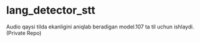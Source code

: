 # lang_detector_stt
Audio qaysi tilda ekanligini aniqlab beradigan model.107 ta til uchun ishlaydi.(Private Repo)

